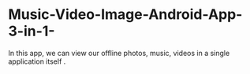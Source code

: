 # Music-Video-Image-Android-App-3-in-1-
In this app, we can view our offline photos, music, videos in a single application itself .
